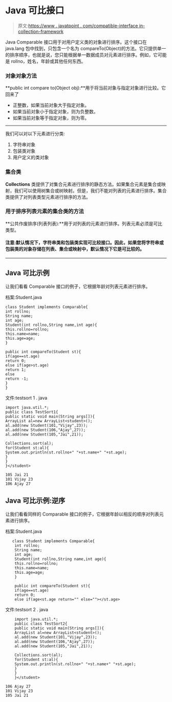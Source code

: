 # Java 可比接口

> 原文:[https://www . javatpoint . com/compatible-interface in-collection-framework](https://www.javatpoint.com/Comparable-interface-in-collection-framework)

Java Comparable 接口用于对用户定义类的对象进行排序。这个接口在 java.lang 包中找到，只包含一个名为 compareTo(Object)的方法。它只提供单一的排序顺序，也就是说，您只能根据单一数据成员对元素进行排序。例如，它可能是 rollno，姓名，年龄或其他任何东西。

### 对象对象方法

**public int compare to(Object obj):**用于将当前对象与指定对象进行比较。它回来了

*   正整数，如果当前对象大于指定对象。
*   如果当前对象小于指定对象，则为负整数。
*   如果当前对象等于指定对象，则为零。

* * *

我们可以对以下元素进行分类:

1.  字符串对象
2.  包装类对象
3.  用户定义的类对象

### 集合类

**Collections** 类提供了对集合元素进行排序的静态方法。如果集合元素是集合或映射，我们可以使用树集合或树映射。但是，我们不能对列表的元素进行排序。集合类提供了对列表类型元素进行排序的方法。

### 用于排序列表元素的集合类的方法

**公共作废排序(列表列表):**用于对列表的元素进行排序。列表元素必须是可比类型。

#### 注意:默认情况下，字符串类和包装类实现可比较接口。因此，如果您将字符串或包装类的对象存储在列表、集合或映射中，默认情况下它是可比较的。

* * *

## Java 可比示例

让我们看看 Comparable 接口的例子，它根据年龄对列表元素进行排序。

档案:Student.java

```
class Student implements Comparable{
int rollno;
String name;
int age;
Student(int rollno,String name,int age){
this.rollno=rollno;
this.name=name;
this.age=age;
}

public int compareTo(Student st){
if(age==st.age)
return 0;
else if(age>st.age)
return 1;
else
return -1;
}
} 
```

文件:testsort 1 . java

```
import java.util.*;
public class TestSort1{
public static void main(String args[]){
ArrayList al=new ArrayList<student>();
al.add(new Student(101,"Vijay",23));
al.add(new Student(106,"Ajay",27));
al.add(new Student(105,"Jai",21));

Collections.sort(al);
for(Student st:al){
System.out.println(st.rollno+" "+st.name+" "+st.age);
}
}
}</student> 
```

```
105 Jai 21
101 Vijay 23
106 Ajay 27

```

## Java 可比示例:逆序

让我们看看同样的 Comparable 接口的例子，它根据年龄以相反的顺序对列表元素进行排序。

档案:Student.java

```
   class Student implements Comparable{  
    int rollno;  
    String name;  
    int age;  
    Student(int rollno,String name,int age){  
    this.rollno=rollno;  
    this.name=name;  
    this.age=age;  
    }  

    public int compareTo(Student st){  
    if(age==st.age)  
    return 0;  
    else if(age<st.age return="" else=""></st.age>
```

文件:testsort 2 . java

```
    import java.util.*;  
    public class TestSort2{  
    public static void main(String args[]){  
    ArrayList al=new ArrayList<student>();  
    al.add(new Student(101,"Vijay",23));  
    al.add(new Student(106,"Ajay",27));  
    al.add(new Student(105,"Jai",21));  

    Collections.sort(al);  
    for(Student st:al){  
    System.out.println(st.rollno+" "+st.name+" "+st.age);  
    }  
    }  
    }</student> 
```

```
106 Ajay 27
101 Vijay 23
105 Jai 21

```